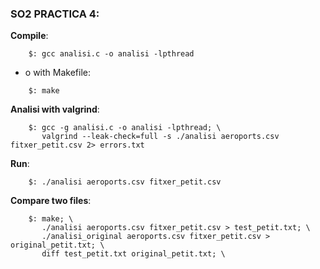 

### SO2 PRACTICA 4:
    
**Compile**:
```
    $: gcc analisi.c -o analisi -lpthread
```

 * o with Makefile:
```
    $: make
```

**Analisi with valgrind**:
```
    $: gcc -g analisi.c -o analisi -lpthread; \
       valgrind --leak-check=full -s ./analisi aeroports.csv fitxer_petit.csv 2> errors.txt
```
**Run**:

```
    $: ./analisi aeroports.csv fitxer_petit.csv
```

**Compare two files**:
```
    $: make; \
       ./analisi aeroports.csv fitxer_petit.csv > test_petit.txt; \
       ./analisi_original aeroports.csv fitxer_petit.csv > original_petit.txt; \
       diff test_petit.txt original_petit.txt; \
```




